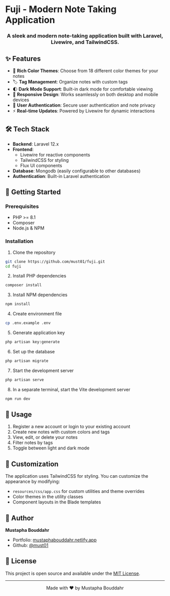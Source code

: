 # Fuji - Modern Note Taking Application

<div align="center">
<h3>A sleek and modern note-taking application built with Laravel, Livewire, and TailwindCSS.</h3>
</div>

## ✨ Features

-   🎨 **Rich Color Themes**: Choose from 18 different color themes for your notes
-   🏷️ **Tag Management**: Organize notes with custom tags
-   🌓 **Dark Mode Support**: Built-in dark mode for comfortable viewing
-   📱 **Responsive Design**: Works seamlessly on both desktop and mobile devices
-   🔐 **User Authentication**: Secure user authentication and note privacy
-   ⚡ **Real-time Updates**: Powered by Livewire for dynamic interactions

## 🛠️ Tech Stack

-   **Backend**: Laravel 12.x
-   **Frontend**:
    -   Livewire for reactive components
    -   TailwindCSS for styling
    -   Flux UI components
-   **Database**: Mongodb (easily configurable to other databases)
-   **Authentication**: Built-in Laravel authentication

## 🚀 Getting Started

### Prerequisites

-   PHP >= 8.1
-   Composer
-   Node.js & NPM

### Installation

1. Clone the repository

```bash
git clone https://github.com/must01/fuji.git
cd fuji
```

2. Install PHP dependencies

```bash
composer install
```

3. Install NPM dependencies

```bash
npm install
```

4. Create environment file

```bash
cp .env.example .env
```

5. Generate application key

```bash
php artisan key:generate
```

6. Set up the database

```bash
php artisan migrate
```

7. Start the development server

```bash
php artisan serve
```

8. In a separate terminal, start the Vite development server

```bash
npm run dev
```

## 🎯 Usage

1. Register a new account or login to your existing account
2. Create new notes with custom colors and tags
3. View, edit, or delete your notes
4. Filter notes by tags
5. Toggle between light and dark mode

## 🎨 Customization

The application uses TailwindCSS for styling. You can customize the appearance by modifying:

-   `resources/css/app.css` for custom utilities and theme overrides
-   Color themes in the utility classes
-   Component layouts in the Blade templates

## 👤 Author

**Mustapha Bouddahr**

-   Portfolio: [mustaphabouddahr.netlify.app](https://mustaphabouddahr.netlify.app)
-   Github: [@must01](https://github.com/must01)

## 📄 License

This project is open source and available under the [MIT License](LICENSE).

---

<div align="center">
Made with ❤️ by Mustapha Bouddahr
</div>
